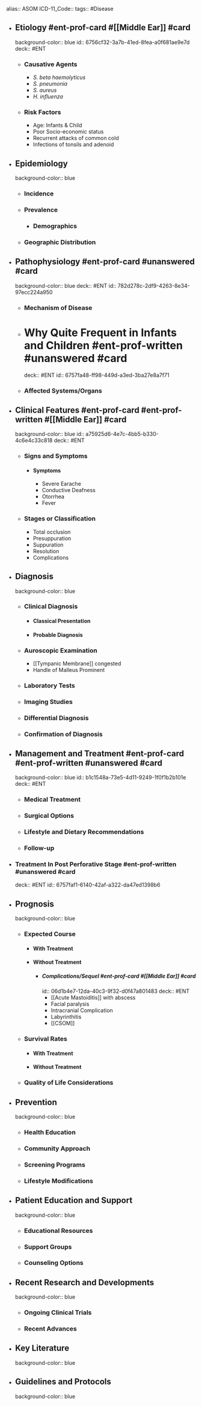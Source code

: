 alias:: ASOM
ICD-11_Code::
tags:: #Disease

- ## Etiology #ent-prof-card #[[Middle Ear]] #card
  background-color:: blue
  id:: 6756cf32-3a7b-41ed-8fea-a0f681ae9e7d
  deck:: #ENT
	- ### Causative Agents
		- *S. beta haemolyticus*
		- *S. pneumonia*
		- *S. aureus*
		- *H. influenza*
	- ### Risk Factors
		- Age: Infants & Child
		- Poor Socio-economic status
		- Recurrent attacks of common cold
		- Infections of tonsils and adenoid
- ## Epidemiology
  background-color:: blue
	- ### Incidence
	- ### Prevalence
		- ### Demographics
	- ### Geographic Distribution
- ## Pathophysiology #ent-prof-card #unanswered #card
  background-color:: blue
  deck:: #ENT
  id:: 782d278c-2df9-4263-8e34-97ecc224a950
	- ### Mechanism of Disease
	- # Why Quite Frequent in Infants and Children #ent-prof-written #unanswered #card
	  deck:: #ENT
	  id:: 6757fa48-ff98-449d-a3ed-3ba27e8a7f71
	- ### Affected Systems/Organs
- ## Clinical Features #ent-prof-card #ent-prof-written #[[Middle Ear]] #card
  background-color:: blue
  id:: a75925d6-4e7c-4bb5-b330-4c6e4c33c818
  deck:: #ENT
	- ### Signs and Symptoms
		- #### Symptoms
			- Severe Earache
			- Conductive Deafness
			- Otorrhea
			- Fever
	- ### Stages or Classification
		- Total occlusion
		- Presuppuration
		- Suppuration
		- Resolution
		- Complications
- ## Diagnosis
  background-color:: blue
	- ### Clinical Diagnosis
		- #### Classical Presentation
		- #### Probable Diagnosis
	- ### Auroscopic Examination
		- [[Tympanic Membrane]] congested
		- Handle of Malleus Prominent
	- ### Laboratory Tests
	- ### Imaging Studies
	- ### Differential Diagnosis
	- ### Confirmation of Diagnosis
- ## Management and Treatment #ent-prof-card #ent-prof-written #unanswered #card
  background-color:: blue
  id:: b1c1548a-73e5-4d11-9249-1f0f1b2b101e
  deck:: #ENT
	- ### Medical Treatment
	- ### Surgical Options
	- ### Lifestyle and Dietary Recommendations
	- ### Follow-up
- ### Treatment In Post Perforative Stage #ent-prof-written #unanswered #card
  deck:: #ENT
  id:: 6757faf1-6140-42af-a322-da47ed1398b6
- ## Prognosis
  background-color:: blue
	- ### Expected Course
		- #### With Treatment
		- #### Without Treatment
			- ##### Complications/Sequel #ent-prof-card #[[Middle Ear]] #card
			  id:: 06d1b4e7-12da-40c3-9f32-d0f47a801483
			  deck:: #ENT
				- [[Acute Mastoiditis]] with abscess
				- Facial paralysis
				- Intracranial Complication
				- Labyrinthitis
				- [[CSOM]]
	- ### Survival Rates
		- #### With Treatment
		- #### Without Treatment
	- ### Quality of Life Considerations
- ## Prevention
  background-color:: blue
	- ### Health Education
	- ### Community Approach
	- ### Screening Programs
	- ### Lifestyle Modifications
- ## Patient Education and Support
  background-color:: blue
	- ### Educational Resources
	- ### Support Groups
	- ### Counseling Options
- ## Recent Research and Developments
  background-color:: blue
	- ### Ongoing Clinical Trials
	- ### Recent Advances
- ## Key Literature
  background-color:: blue
- ## Guidelines and Protocols
  background-color:: blue